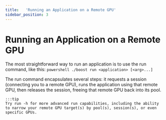 ```yaml
---
title:   'Running an Application on a Remote GPU'
sidebar_position: 3
---
```

# Running an Application on a Remote GPU

The most straightforward way to run an application is to use the run command, like this: 
    ```powershell
    ./boost run <application> [<arg>...]
    ```

The run command encapsulates several steps: it requests a session (connecting you to a remote GPU), runs the application using that remote GPU, then releases the session, freeing that remote GPU back into its pool. 

    :::tip
    Try run -h for more advanced run capabilities, including the ability to narrow your remote GPU target(s) by pool(s), session(s), or even specific GPUs.

